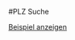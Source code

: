 #PLZ Suche

<a href="http://rawgit.com/plzTeam/web-snippets/master/plz-suche/index.html">Beispiel anzeigen</a>
